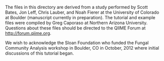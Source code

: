 The files in this directory are derived from a study performed by Scott Bates, Jon Leff, Chris Lauber, and Noah Fierer at the University of Colorado at Boulder (manuscript currently in preparation). The tutorial and example files were compiled by Greg Caporaso at Northern Arizona University. Questions about these files should be directed to the QIIME Forum at http://forum.qiime.org.

We wish to acknowledge the Sloan Foundation who funded the Fungal Community Analysis workshop in Boulder, CO in October, 2012 where initial discussions of this tutorial began.
